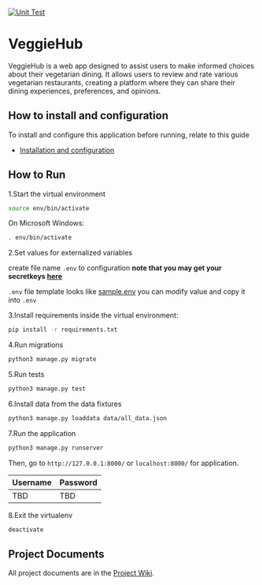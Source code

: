 [![Unit Test](https://github.com/thanidacwn/veggie-hub/actions/workflows/python-publish.yml/badge.svg)](https://github.com/thanidacwn/veggie-hub/actions/workflows/python-publish.yml)

# VeggieHub
VeggieHub is a web app designed to assist users to make informed choices about their vegetarian dining. It allows users to review and rate various vegetarian restaurants, creating a platform where they can share their dining experiences, preferences, and opinions.

## How to install and configuration
To install and configure this application before running, relate to this guide
- [Installation and configuration](./Installation.md)

## How to Run
1.Start the virtual environment
```sh
source env/bin/activate
```
On Microsoft Windows:
```sh
. env/bin/activate
```
2.Set values for externalized variables

create file name `.env` to configuration **note that you may get your secretkeys [here](https://djecrety.ir)**

`.env` file template looks like [sample.env](sample.env) you can modify value and copy it into `.env`

3.Install requirements inside the virtual environment:
```sh
pip install -r requirements.txt
```
4.Run migrations
```sh
python3 manage.py migrate
```
5.Run tests
```sh
python3 manage.py test
```
6.Install data from the data fixtures
```sh
python3 manage.py loaddata data/all_data.json
```
7.Run the application
```sh
python3 manage.py runserver
```

Then, go to `http://127.0.0.1:8000/` or `localhost:8000/` for application.

| Username | Password |
|----------|----------|
| TBD      | TBD      |

8.Exit the virtualenv
```sh
deactivate
```

## Project Documents

All project documents are in the [Project Wiki](https://github.com/thanidacwn/veggie-hub/wiki).
